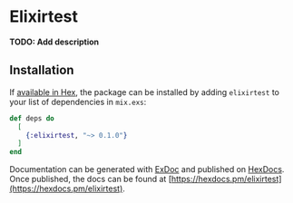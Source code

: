 # Elixirtest

**TODO: Add description**

## Installation

If [available in Hex](https://hex.pm/docs/publish), the package can be installed
by adding `elixirtest` to your list of dependencies in `mix.exs`:

```elixir
def deps do
  [
    {:elixirtest, "~> 0.1.0"}
  ]
end
```

Documentation can be generated with [ExDoc](https://github.com/elixir-lang/ex_doc)
and published on [HexDocs](https://hexdocs.pm). Once published, the docs can
be found at [https://hexdocs.pm/elixirtest](https://hexdocs.pm/elixirtest).

